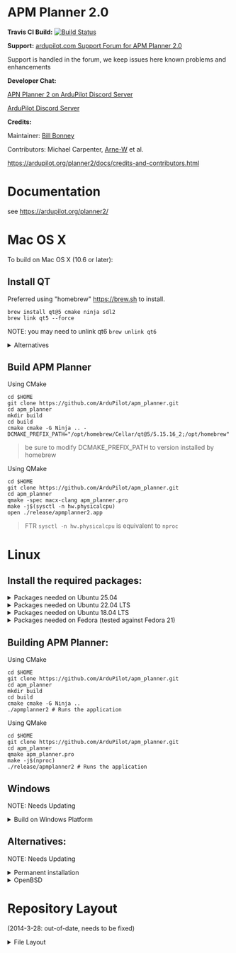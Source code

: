 # APM Planner 2.0

**Travis CI Build:** [![Build Status](https://travis-ci.org/ArduPilot/apm_planner.svg?branch=master)](https://travis-ci.org/ArduPilot/apm_planner)

**Support:**
[ardupilot.com Support Forum for APM Planner 2.0](https://discuss.ardupilot.org/c/ground-control-software/apm-planner-2-0/)

Support is handled in the forum, we keep issues here known problems and enhancements

**Developer Chat:**

[APN Planner 2 on ArduPilot Discord Server](https://discordapp.com/channels/674039678562861068/1389950623155355708)

[ArduPilot Discord Server](https://discord.com/channels/674039678562861068/)

**Credits:**

Maintainer: [Bill Bonney](https://github.com/billbonney)

Contributors: Michael Carpenter, [Arne-W](https://github.com/Arne-W) et al.

https://ardupilot.org/planner2/docs/credits-and-contributors.html

# Documentation

see https://ardupilot.org/planner2/

# Mac OS X

To build on Mac OS X (10.6 or later):

## Install QT

Preferred using "homebrew" https://brew.sh to install.

```
brew install qt@5 cmake ninja sdl2
brew link qt5 --force
```

NOTE: you may need to unlink qt6 `brew unlink qt6`

<details>
<summary>Alternatives</summary>

There are alternative ways to get Qt 5.15.x

- TARBALL, download the source from https://download.qt.io/official_releases/qt/5.15
- Qt Offline Installers - NOTE: The last one available is stuck at Qt5.15.2 :-(
- Using `aqt installer` - NOTE: Also stuck at 5.15.2

I suggest using the internet if you want to install this way. Brew is easyist IMHO!

</details>

## Build APM Planner

Using CMake

```
cd $HOME
git clone https://github.com/ArduPilot/apm_planner.git
cd apm_planner
mkdir build
cd build
cmake cmake -G Ninja .. -DCMAKE_PREFIX_PATH="/opt/homebrew/Cellar/qt@5/5.15.16_2;/opt/homebrew"
```

> be sure to modify DCMAKE_PREFIX_PATH to version installed by homebrew

Using QMake

```
cd $HOME
git clone https://github.com/ArduPilot/apm_planner.git
cd apm_planner
qmake -spec macx-clang apm_planner.pro
make -j$(sysctl -n hw.physicalcpu)
open ./release/apmplanner2.app
```

> FTR `sysctl -n hw.physicalcpu` is equivalent to `nproc`

# Linux

## Install the required packages:

<details>
<summary>Packages needed on Ubuntu 25.04</summary>
```
sudo apt-get update
sudo apt-get install git build-essential
sudo apt-get install qt5-qmake qtbase5-dev qtscript5-dev libqt5serialport5-dev libqt5svg5-dev \
    libqt5opengl5-dev qml-module-qtquick-controls libsdl1.2-dev libsndfile1-dev flite1-dev libssl-dev \
	libudev-dev libsdl2-dev
```
</details>

<details>
<summary>Packages needed on Ubuntu 22.04 LTS</summary>

(**NOTE:** On Ubuntu 22.04 use only the native (ubuntu) Qt version 5.15.3 as the official Qt 5.15.2 which
comes with the Qt Maintenance tool only supports OpenSSL 1.1.1 which is not supported by Ubuntu 22.04 anymore.)

```
sudo apt-get update
sudo apt-get install git build-essential
sudo apt-get install qt5-qmake qtbase5-dev qtscript5-dev libqt5webkit5-dev libqt5serialport5-dev \
    libqt5svg5-dev libqt5opengl5-dev qml-module-qtquick-controls libsdl1.2-dev libsndfile1-dev flite1-dev \
	libssl-dev libudev-dev libsdl2-dev
```

</details>

<details>
<summary>Packages needed on Ubuntu 18.04 LTS</summary>

```
sudo apt-get update
sudo apt-get install git build-essential
sudo apt-get install qt5-qmake qt5-default qtscript5-dev libqt5webkit5-dev libqt5serialport5-dev \
  libqt5svg5-dev qtdeclarative5-qtquick2-plugin libqt5opengl5-dev qml-module-qtquick-controls libsdl1.2-dev \
  libsndfile-dev flite1-dev libssl-dev libudev-dev libsdl2-dev python-serial python-pexpect
```

</details>

<details><summary>Packages needed on Fedora (tested against Fedora 21)</summary>

```
sudo yum update
sudo yum install qt-devel qt5-qtscript-devel qt5-qtwebkit-devel qt5-qtserialport-devel qt5-qtsvg-devel \
  qt5-qtdeclarative-devel qt5-qtquick1-devel pyserial python-pexpect

sudo yum install SDL-devel libsndfile-devel flite-devel openssl-devel libudev-devel SDL2-devel
```

</details>

## Building APM Planner:

Using CMake

```
cd $HOME
git clone https://github.com/ArduPilot/apm_planner.git
cd apm_planner
mkdir build
cd build
cmake cmake -G Ninja ..
./apmplanner2 # Runs the application
```

Using QMake

```
cd $HOME
git clone https://github.com/ArduPilot/apm_planner.git
cd apm_planner
qmake apm_planner.pro
make -j$(nproc)
./release/apmplanner2 # Runs the application
```

## Windows

NOTE: Needs Updating

<details>
<summary>Build on Windows Platform</summary>
 
To build on Windows there are two options:
* Option 1: Visual Studio 2013 native compile
    * Download and install [Visual Studio 2013 express](http://www.visualstudio.com/downloads/download-visual-studio-vs#d-express-windows-desktop)
* Option 2: MinGW cross-compile

Install Qt with the [online Qt installer](http://www.qt.io/download-open-source):

- You will be presented with a list of Qt versions and compiler options to install
- You can install mulitple versions and compilers beside one another and choose which to use later
- Select any one (or mulitple) of the following options,
  - Qt 5.5 MSVC2013 32-bit
  - Qt 5.5 MSVC2013 64-bit
  - Qt 5.5 MinGW 4.9.2 32-bit (also select the same version of MinGW under Tools)

Configure QtCreator:

- The installer is pretty smart but it's good to double check everything was setup corretly
- Start QtCreator
  - Click on the _Tools_ menu item then _Options_
  - Select _Build & Run_ on the left hand side
  - Look at the _Compilers_ tab
    - Under _Auto-detected_ should be a list of compilers installed, such as:
      - Microsoft Visual C++ Compiler 12.0 (x86)
      - Microsoft Visual C++ Compiler 12.0 (amd64)
      - MinGW 4.9.2 32bit
    - If using MSVC there will be a few others listed as well but that is normal
  - Look at the _Qt Versions_ Tab:
    - Under _Auto-detected_ should be a list of the Qt versions you installed earlier:
      - Qt 5.5.1 MSVC2013 32bit
      - Qt 5.5.1 MSVC2013 32bit
      - Qt 5.5.1 MinGW 32bit
    - If your desired Qt versions is not listed, or you installed one after the initial setup:
      - Click Add
      - Find the qmake.exe for the version you want
        - For example: c:/Qt/5.5/msvc2013/bin/qmake.exe
        - For example: c:/Qt/5.5/mingw492_32/bin/qmake.exe
      - Click Apply
  - Look under the _Kits_ tab:
    - Under _Auto-detected_ should be a list of the appropriate kits:
      - Desktop Qt 5.5.1 MSVC2013 32bit
      - Desktop Qt 5.5.1 MSVC2013 63bit
      - Desktop Qt 5.5.1 MinGB 32bit
    - If a kit with your desired Qt versions and/or compiler is not listed, or you installed a new Qt version or compiler after the initial setup:
      - Click _Add_, give it a nice name (like Qt 5.5.1 MSVC 32bit)
      - Select the desired compiler from the drop down
      - Select the Qt version (with matching compiler) from the drop down
      - Click Apply
  * Click _Ok_ at the bottom of the window
- QtCreator is now configured for fun

Build APM Planner 2.0:

- Start QtCreator (if not already)
- Click on _File_ then _Open File or Project_
- Find qgroundcontrol.pro, then click _Open_
  - The first time will ask you to configure project
  - Select the desired version (same list of Kits from above)
  - Click _Configure Project_
- Go to _Projects_ tab on the left hand side
  - Select the "Shadow Build" checkbox
  - Browse to a location where you want the application to build to
- From the _Build_ drop down select _Build Project qgroundcontrol_ (or Ctrl+B)
- Run the generated apmplanner2.exe and enjoy!

Installing this compiled version:

- To Do

</details>

## Alternatives:

NOTE: Needs Updating

<details>
<summary>Permanent installation</summary>

## Permanent Installation

NOTE: (optional, if you'd like to install APM Planner in a fixed location)

There are two ways to do this:

a) Using Debuild:

```
cd ~/workspace/apm_planner/debian
./gitlog-to-changelog.pl > changelog

cd ..
debuild -us -uc -d
```

Then install the deb via

```
dpkg -i ~/workspace/apmplanner2_2.0.XX_YYYY.deb
```

Where XX is the version number, and YYY is your architecture. This method should add it to your launcher too.

If it does not install due to dependancies, you can resolve them with

```
sudo apt-get install -f
```

Then attempt to install again.

b) Using make:

```
cd ~/workspace/apm_planner
sudo make install
```

This will place the binary in your /bin/ folder and corresponding files in /share/

</details>

<details>
<summary>OpenBSD</summary>
	
To build on OpenBSD 6.2
-------------------
1) install dependencies

```
pkg_add qt5 libsndfile sdl sdl2 flite py-serial py-pexpect openssl git
```

2. Clone the apm_planner repo

```
git clone git@github.com:ArduPilot/apm_planner.git
```

3. Build the project

```
cd apm_planner
```

```
qmake-qt5 apm_planner.pro
```

```
make
```

If the project compiled without errors you will find the binary in ./release

</details>

# Repository Layout

(2014-3-28: out-of-date, needs to be fixed)

<details><summary>File Layout</summary>

```
qgroundcontrol:
	demo-log.txt
	license.txt
	qgcunittest.pro - For the unit tests.
	qgcunittest.pro.user
	qgcvideo.pro
	qgroundcontrol.pri - Used by qgroundcontrol.pro
	qgroundcontrol.pro - Project opened in QT to run qgc.
	qgroundcontrol.pro.user
	qgroundcontrol.qrc - Holds many images.
	qgroundcontrol.rc - line of code to point toward the images
	qserialport.pri - generated by qmake.
	testlog.txt
	testlog2.txt
	user_config.pri.dist - Custom message specs to be added here.
data:
	Maps from yahoo and kinect and earth.
deploy:
	Install and uninstall for win32.
	Create a debian packet.
	Create .DMG file for publishing for mac.
	Audio test on mac.
doc:
	Doxyfile is in this directory and information for creating html documentation for qgc.
files:
	Has the audio for the vehicle and data output.
		ardupilotmega:
			widgets and tool tips for pilot heading for the fixed wing.
			tooltips for quadrotor
		flightgear:
			Aircraft:
				Different types of planes and one jeep.
			Protocol:
				The protocol for the fixed_wings and quadrotor and quadhil.holds info about the fixed wing yaw, roll etc. 					Quadrotor. Agian holds info about yaw, roll etc.
		Pixhawk:
			Widgets for hexarotor. Widgets and tooltips for quadrotor.
		vehicles:
			different vehicles. Seems to hold the different kinds of aircrafts as well as files for audio and the hexarotor 			and quadrotor.
		widgets:
			Has a lot of widgets defined for buttons and sliders.

images:
	For the UI. Has a bunch of different images such as images for applications or actions or buttons.
lib:
	SDL is located in this direcotry.
	Msinttypes:
		Defines intteger types for microsoft visual studio.
	sdl:
		Information about the library and to run the library on different platforms.
mavlink:
	The files for the library mavlink.
qgcunittest:
	Has the unittests for qgc
settings:
	Parameter lists for alpha, bravo and charlie.
	Data for stereo, waypoints and radio calibration.
src:
	Code for QGCCore, audio output, configuration, waypoints, main and log compressor.
	apps - Code for mavlink generation and for a video application.
	comm - Code for linking to simulation, mavlink, udp, xbee, opal, flight gear and interface.
	Has other libraries. Qwt is in directory named lib. The other libraries are in libs.
	lib - qwt library
	libs - eigen, opmapcontrol, qestserialport, qtconcurrent, utils.
	input - joystick and freenect code.
	plugins - Qt project for PIXHAWK plugins.
	uas - Ardu pilot, UAS, mavlink factory, uas manager, interface, waypoint manager and slugs.
	ui - Has code for data plots, waypoint lists and window congfiguration. All of the ui code.
thirdParty:
	Library called lxbee.
	Library called QSerialPort.
```

</details>

